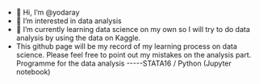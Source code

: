 - 👋 Hi, I’m @yodaray
- 👀 I’m interested in data analysis
- 🌱 I’m currently learning data science on my own so I will try to do data analysis by using the data on Kaggle.
- This github page will be my record of my learning process on data science.
    Please feel free to point out my mistakes on the analysis part.
    Programme for the data analysis -----STATA16 / Python (Jupyter notebook)

<!---
yodaray/yodaray is a ✨ special ✨ repository because its `README.md` (this file) appears on your GitHub profile.
You can click the Preview link to take a look at your changes.
--->
